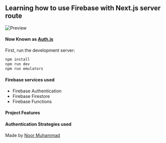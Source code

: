 ## Learning how to use Firebase with Next.js server route

![Preview]()

#### Now Known as [Auth.js](https://authjs.dev/)

First, run the development server:

```bash
npm install
npm run dev
npm run emulators
```

#### Firebase services used

- Firebase Authentication
- Firebase Firestore
- Firebase Functions

#### Project Features

#### Authentication Strategies used

Made by [Noor Muhammad](https://www.linkedin.com/in/connectwithnoor)
